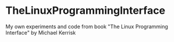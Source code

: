 # TheLinuxProgrammingInterface
My own experiments and code from book "The Linux Programming Interface" by Michael Kerrisk
